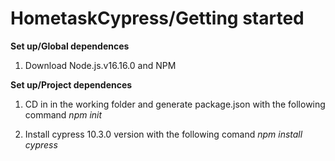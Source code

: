# HometaskCypress/Getting started 

**Set up/Global dependences** 

 1. Download Node.js.v16.16.0 and NPM

**Set up/Project dependences** 

1.  CD in in the working folder and generate package.json with the following command _npm init_

2.  Install cypress 10.3.0 version with the following comand _npm install cypress_ 

